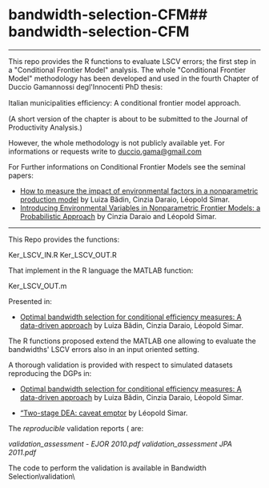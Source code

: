 # bandwidth-selection-CFM## bandwidth-selection-CFM


***
This repo provides the R functions to evaluate LSCV errors; the first step in a "Conditional Frontier Model" analysis.
The whole "Conditional Frontier Model" methodology has been developed and used in the fourth Chapter of Duccio Gamannossi degl'Innocenti PhD thesis:

Italian municipalities efﬁciency: A conditional frontier model approach.

(A short version of the chapter is about to be submitted to the Journal of Productivity Analysis.)

However, the whole methodology is not publicly available yet. 
For informations or requests write to duccio.gama@gmail.com
 
For Further informations on Conditional Frontier Models see the seminal papers:
* [How to measure the impact of environmental factors in a nonparametric production model](http://www.sciencedirect.com/science/article/pii/S0377221712004833) by Luiza Bădin, Cinzia Daraio, Léopold Simar.
* [Introducing Environmental Variables in Nonparametric Frontier Models: a Probabilistic Approach](http://link.springer.com/article/10.1007/s11123-005-3042-8#page-1) by Cinzia Daraio and Léopold Simar.

***

This Repo provides the functions: 

Ker_LSCV_IN.R 
Ker_LSCV_OUT.R

That implement in the R language the MATLAB function:

Ker_LSCV_OUT.m

Presented in:

* [Optimal bandwidth selection for conditional efficiency measures: A data-driven approach](http://www.sciencedirect.com/science/article/pii/S0377221709002148) by Luiza Bădin, Cinzia Daraio, Léopold Simar.

The R functions proposed extend the MATLAB one allowing to evaluate the bandwidths' LSCV errors also in an input oriented setting.

A thorough validation is provided with respect to simulated datasets reproducing the DGPs in:

* [Optimal bandwidth selection for conditional efficiency measures: A data-driven approach](http://www.sciencedirect.com/science/article/pii/S0377221709002148) by Luiza Bădin, Cinzia Daraio, Léopold Simar.

* [“Two-stage DEA: caveat emptor](http://link.springer.com/article/10.1007/s11123-011-0230-6) by Léopold Simar.

The *reproducible* validation reports ( are:

*validation_assessment - EJOR 2010.pdf* 
*validation_assessment JPA 2011.pdf*

The code to perform the validation is available in Bandwidth Selection\validation\ 

